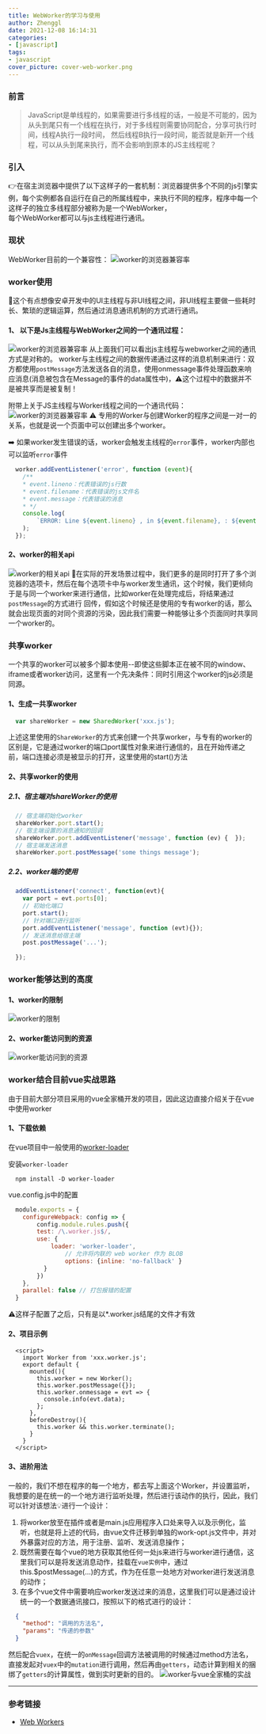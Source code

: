 ```yaml
---
title: WebWorker的学习与使用
author: Zhenggl
date: 2021-12-08 16:14:31
categories:
- [javascript]
tags:
- javascript
cover_picture: cover-web-worker.png
---
```

### 前言
> JavaScript是单线程的，如果需要进行多线程的话，一般是不可能的，因为从头到尾只有一个线程在执行，对于多线程则需要协同配合，分享可执行时间，线程A执行一段时间，
> 然后线程B执行一段时间，能否就是新开一个线程，可以从头到尾来执行，而不会影响到原本的JS主线程呢？
### 引入
👉在宿主浏览器中提供了以下这样子的一套机制：浏览器提供多个不同的js引擎实例，每个实例都各自运行在自己的所属线程中，来执行不同的程序，程序中每一个这样子的独立多线程部分被称为是一个WebWorker，  
每个WebWorker都可以与js主线程进行通讯。
### 现状
WebWorker目前的一个兼容性：
![worker的浏览器兼容率](can-i-use-worker.png)
### worker使用
🧠这个有点想像安卓开发中的UI主线程与非UI线程之间，非UI线程主要做一些耗时长、繁琐的逻辑运算，然后通过消息通讯机制的方式进行通讯。

#### 1、 以下是Js主线程与WebWorker之间的一个通讯过程：
![worker的浏览器兼容率](worker-demo.png)
从上面我们可以看出js主线程与webworker之间的通讯方式是对称的。
worker与主线程之间的数据传递通过这样的消息机制来进行：双方都使用`postMessage`方法发送各自的消息，使用onmessage事件处理函数来响应消息(消息被包含在Message的事件的data属性中)，⚠️这个过程中的数据并不是被共享而是被复制！

附带上关于JS主线程与Worker线程之间的一个通讯代码：
![worker的浏览器兼容率](message-between-js-worker.png)
⚠️ 专用的Worker与创建Worker的程序之间是一对一的关系，也就是说一个页面中可以创建出多个worker。

➡️ 如果worker发生错误的话，worker会触发主线程的`error`事件，worker内部也可以监听`error`事件
```javascript
  worker.addEventListener('error', function (event){
  	/**
  	* event.lineno：代表错误的js行数
  	* event.filename：代表错误的js文件名
  	* event.message：代表错误的消息
  	* */
  	console.log(
  		`ERROR: Line ${event.lineno} , in ${event.filename}, : ${event.message}` 
  	);
  });
```

#### 2、worker的相关api
![worker的相关api](the-api-between-worker-js.png)
🤔在实际的开发场景过程中，我们更多的是同时打开了多个浏览器的选项卡，然后在每个选项卡中与worker发生通讯，这个时候，我们更倾向于是与同一个worker来进行通信，比如worker在处理完成后，将结果通过`postMessage`的方式进行
回传，假如这个时候还是使用的专有worker的话，那么就会出现页面的对同个资源的污染，因此我们需要一种能够让多个页面同时共享同一个worker的。

### 共享worker
一个共享的worker可以被多个脚本使用--即使这些脚本正在被不同的window、iframe或者worker访问，这里有一个先决条件：同时引用这个worker的js必须是同源。
#### 1、生成一共享worker
```javascript
  var shareWorker = new SharedWorker('xxx.js');
```
上述这里使用的`ShareWorker`的方式来创建一个共享worker，与专有的worker的区别是，它是通过worker的端口port属性对象来进行通信的，且在开始传递之前，端口连接必须是被显示的打开，这里使用的start()方法
#### 2、共享worker的使用
##### 2.1、宿主端对shareWorker的使用
```javascript
  // 宿主端初始化worker
  shareWorker.port.start();
  // 宿主端设置的消息通知的回调
  shareWorker.port.addEventListener('message', function (ev) {  });
  // 宿主端发送消息
  shareWorker.port.postMessage('some things message');
```
##### 2.2、worker端的使用
```javascript
  addEventListener('connect', function(evt){
  	var port = evt.ports[0];
  	// 初始化端口
  	port.start();
  	// 针对端口进行监听
  	port.addEventListener('message', function (evt){});
  	// 发送消息给宿主端
  	post.postMessage('...');
  	
  });
```
### worker能够达到的高度
#### 1、worker的限制
![worker的限制](the-limit-of-worker.png)
#### 2、worker能访问到的资源
![worker能访问到的资源](the-resources-for-worker.png)
### worker结合目前vue实战思路
由于目前大部分项目采用的vue全家桶开发的项目，因此这边直接介绍关于在vue中使用worker
#### 1、下载依赖
在vue项目中一般使用的[worker-loader](https://www.npmjs.com/package/worker-loader)

安装`worker-loader`
```shell script
  npm install -D worker-loader
```
vue.config.js中的配置
```javascript
  module.exports = {
	configureWebpack: config => {
    	config.module.rules.push({
      	test: /\.worker.js$/,
      	use: {
        	loader: 'worker-loader',
                // 允许将内联的 web worker 作为 BLOB
                options: {inline: 'no-fallback' } 
      	  }
      	})
	},
	parallel: false // 打包报错的配置
  }
```
⚠️这样子配置了之后，只有是以*.worker.js结尾的文件才有效
#### 2、项目示例
```vue
  <script>
    import Worker from 'xxx.worker.js';
    export default {
      mounted(){
        this.worker = new Worker();
        this.worker.postMessage({});
        this.worker.onmessage = evt => {
          console.info(evt.data);
        };
      },
      beforeDestroy(){
        this.worker && this.worker.terminate();
      }
    }
  </script>
```
#### 3、进阶用法
一般的，我们不想在程序的每一个地方，都去写上面这个Worker，并设置监听，我想要的是在统一的一个地方进行监听处理，然后进行该动作的执行，因此，我们可以针对该想法💡进行一个设计：
1. 将worker放至在插件或者是main.js应用程序入口处来导入以及示例化，监听，也就是将上述的代码，由vue文件迁移到单独的work-opt.js文件中，并对外暴露对应的方法，用于注册、监听、发送消息操作；
2. 既然需要在每个vue的地方获取其他任何一处js来进行与worker进行通信，这里我们可以是将发送消息动作，挂载在`vue实例`中，通过this.$postMessage(...)的方式，作为在任意一处地方对worker进行发送消息的动作；
3. 在多个vue文件中需要响应worker发送过来的消息，这里我们可以是通过设计统一的一个数据通讯接口，按照以下的格式进行的设计：
```json
  {
    "method": "调用的方法名",
    "params": "传递的参数"
  }
```
然后配合`vuex`，在统一的`onMessage`回调方法被调用的时候通过method方法名，直接发起对`vuex`中的`mutation`进行调用，然后再由`getters`，动态计算到相关的捆绑了`getters`的计算属性，做到实时更新的目的。
![worker与vue全家桶的实战](work-use-in-vue.png)

------
### 参考链接
- [Web Workers](https://developer.mozilla.org/zh-CN/docs/Web/API/Web_Workers_API/Using_web_workers)
